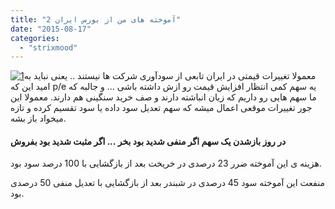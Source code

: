```yaml
---
title: "آموخته های من از بورس ایران 2"
date: "2015-08-17"
categories: 
  - "strixmood"
---
```


[![1](http://localhost/wp-content/uploads/2016/03/1-281x300.png)](http://localhost/wp-content/uploads/2016/03/1.png)معمولا تغییرات قیمتی در ایران تابعی از سودآوری شرکت ها نیستند .. یعنی نباید به امید این که p/e یه سهم کمی انتظار افزایش قیمت رو ازش داشته باشی ... و جالبه که ما سهم هایی رو داریم که زیان انباشته دارند و صف خرید سنگینی هم دارند. معمولا این جور تغییرات موقعی اعمال میشه که سهم تعدیل سود داده یا سود تقسیم کرده و تازه میخواد باز بشه.

#### در روز بازشدن یک سهم اگر منفی شدید بود بخر ... اگر مثبت شدید بود بفروش

هزینه ی این آموخته ضرر 23 درصدی در خریخت بعد از بازگشایی با 100 درصد سود بود.

منفعت این آموخته سود 45 درصدی در شبندر بعد از بازگشایی با تعدیل منفی 50 درصدی بود.
